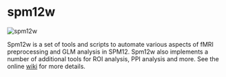 # spm12w

![spm12w](https://www.dropbox.com/s/rwnd9ptz7z25gfc/spm12wgui.gif?raw=1)

Spm12w is a set of tools and scripts to automate various aspects of fMRI preprocessing and GLM analysis in SPM12. Spm12w also implements a number of additional tools for ROI analysis, PPI analysis and more. See the online [wiki](https://github.com/ddwagner/spm12w/wiki) for more details. 
